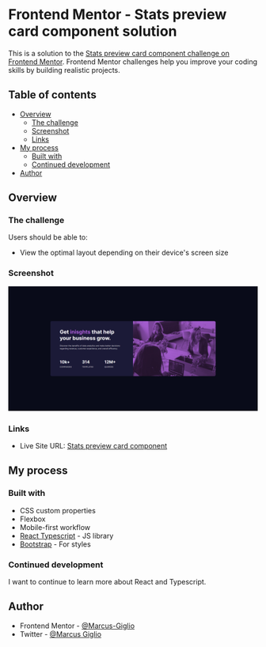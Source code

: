 # Frontend Mentor - Stats preview card component solution

This is a solution to the [Stats preview card component challenge on Frontend Mentor](https://www.frontendmentor.io/challenges/stats-preview-card-component-8JqbgoU62). Frontend Mentor challenges help you improve your coding skills by building realistic projects.

## Table of contents

- [Overview](#overview)
  - [The challenge](#the-challenge)
  - [Screenshot](#screenshot)
  - [Links](#links)
- [My process](#my-process)
  - [Built with](#built-with)
  - [Continued development](#continued-development)
- [Author](#author)

## Overview

### The challenge

Users should be able to:

- View the optimal layout depending on their device's screen size

### Screenshot

![](./src/assets/Screenshot.png)

### Links

- Live Site URL: [Stats preview card component](https://03-stats-preview-card-component.vercel.app/)

## My process

### Built with

- CSS custom properties
- Flexbox
- Mobile-first workflow
- [React Typescript](https://www.typescriptlang.org/docs/handbook/react.html) - JS library
- [Bootstrap](https://getbootstrap.com/docs/5.2/getting-started/introduction/) - For styles

### Continued development

I want to continue to learn more about React and Typescript.

## Author

- Frontend Mentor - [@Marcus-Giglio](https://www.frontendmentor.io/profile/Marcus-Giglio)
- Twitter - [@Marcus Giglio](https://www.linkedin.com/in/marcus-g-514b51175/)
